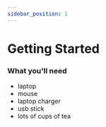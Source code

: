 ```yaml
---
sidebar_position: 1
---
```



# Getting Started


### What you'll need

- laptop
- mouse
- laptop charger
- usb stick
- lots of cups of tea
